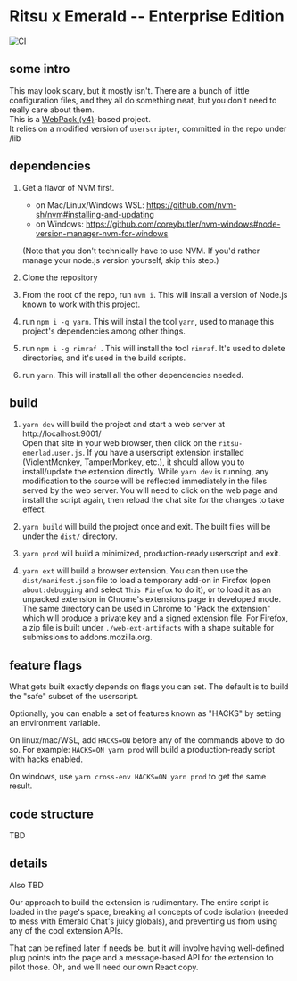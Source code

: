 # Ritsu x Emerald -- Enterprise Edition

[![CI](https://github.com/Ritsu-Projects/emerald/actions/workflows/main.yml/badge.svg)](https://github.com/Ritsu-Projects/emerald/actions/workflows/main.yml)

## some intro

This may look scary, but it mostly isn't. There are a bunch of little configuration files,
and they all do something neat, but you don't need to really care about them.  
This is a [WebPack (v4)](https://v4.webpack.js.org/concepts/)-based project.  
It relies on a modified version of `userscripter`, committed in the repo under /lib

## dependencies

1. Get a flavor of NVM first.

   - on Mac/Linux/Windows WSL: https://github.com/nvm-sh/nvm#installing-and-updating
   - on Windows: https://github.com/coreybutler/nvm-windows#node-version-manager-nvm-for-windows

   (Note that you don't technically have to use NVM. If you'd rather manage your node.js version yourself, skip this step.)

2. Clone the repository
3. From the root of the repo, run `nvm i`. This will install a version of Node.js known to work with this project.
4. run `npm i -g yarn`. This will install the tool `yarn`, used to manage this project's dependencies among other things.
5. run `npm i -g rimraf `. This will install the tool `rimraf`. It's used to delete directories, and it's used in the build scripts.
6. run `yarn`. This will install all the other dependencies needed.

## build

1. `yarn dev` will build the project and start a web server at http://localhost:9001/  
   Open that site in your web browser, then click on the `ritsu-emerlad.user.js`. If you have a
   userscript extension installed (ViolentMonkey, TamperMonkey, etc.), it should allow you to install/update the extension directly.
   While `yarn dev` is running, any modification to the source will be reflected immediately in the files served by the web server. You will need to click on the web page and install the script again, then reload the chat site for the changes to take effect.

2. `yarn build` will build the project once and exit. The built files will be under the `dist/` directory.

3. `yarn prod` will build a minimized, production-ready userscript and exit.

4. `yarn ext` will build a browser extension. You can then use the `dist/manifest.json` file to load a temporary add-on in Firefox (open `about:debugging` and select `This Firefox` to do it), or to load it as an unpacked extension in Chrome's extensions page in developed mode. The same directory can be used in Chrome to "Pack the extension" which will produce a private key and a signed extension file. For Firefox, a zip file is built under `./web-ext-artifacts` with a shape suitable for submissions to addons.mozilla.org.

## feature flags

What gets built exactly depends on flags you can set.
The default is to build the "safe" subset of the userscript.

Optionally, you can enable a set of features known as "HACKS" by setting an environment variable.

On linux/mac/WSL, add `HACKS=ON` before any of the commands above to do so.
For example: `HACKS=ON yarn prod` will build a production-ready script with hacks enabled.

On windows, use `yarn cross-env HACKS=ON yarn prod` to get the same result.

## code structure

TBD

## details

Also TBD

Our approach to build the extension is rudimentary. The entire script is loaded in the page's space, breaking all concepts of code isolation (needed to mess with Emerald Chat's juicy globals),
and preventing us from using any of the cool extension APIs.

That can be refined later if needs be, but it will involve having well-defined plug points into the page and a message-based API for the extension to pilot those. Oh, and we'll need our own React copy.
